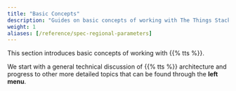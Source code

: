 ```yaml
---
title: "Basic Concepts"
description: "Guides on basic concepts of working with The Things Stack"
weight: 1
aliases: [/reference/spec-regional-parameters]
---
```


This section introduces basic concepts of working with {{% tts %}}.

We start with a general technical discussion of {{% tts %}} architecture and progress to other more detailed topics that can be found through the **left menu**.

<!--more-->
